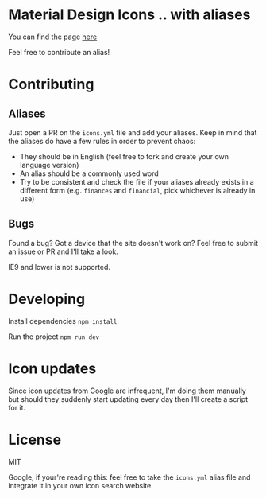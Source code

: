 # Material Design Icons .. with aliases

You can find the page [here](https://christilut.github.io/material-icons-aliases)

Feel free to contribute an alias!

# Contributing

## Aliases
Just open a PR on the `icons.yml` file and add your aliases.
Keep in mind that the aliases do have a few rules in order to prevent chaos:
  - They should be in English (feel free to fork and create your own language version)
  - An alias should be a commonly used word
  - Try to be consistent and check the file if your aliases already exists in a different form (e.g. `finances` and `financial`, pick whichever is already in use)

## Bugs
Found a bug? Got a device that the site doesn't work on? Feel free to submit an issue or PR and I'll take a look.

IE9 and lower is not supported.

# Developing

Install dependencies
`npm install`

Run the project
`npm run dev`

# Icon updates
Since icon updates from Google are infrequent, I'm doing them manually but should they suddenly start updating every day then I'll create a script for it.

# License
MIT

Google, if your're reading this: feel free to take the `icons.yml` alias file and integrate it in your own icon search website.
